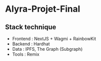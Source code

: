 # Alyra-Projet-Final

## Stack technique
- Frontend : NextJS + Wagmi + RainbowKit
- Backend : Hardhat
- Data : IPFS, The Graph (Subgraph)
- Tools : Remix

